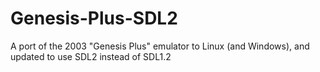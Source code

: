 # Genesis-Plus-SDL2
A port of the 2003 "Genesis Plus" emulator to Linux (and Windows), and updated to use SDL2 instead of SDL1.2
